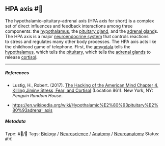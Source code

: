 ## HPA axis #🧠

The hypothalamic–pituitary–adrenal axis (HPA axis for short) is a complex set of direct influences and feedback interactions among three components: the [hypothalamus](Hypothalamus.md), the [pituitary gland](), and the [adrenal gland]()s. The HPA axis is a major [neuroendocrine system]() that controls reactions to stress and regulates many other body processes. The HPA axis acts like the childhood game of telephone. FIrst, the [amygdala](Amygdala.md) tells the [hypothalamus](Hypothalamus.md), which tells the [pituitary](), which tells the [adrenal glands]() to release [cortisol](Cortisol.md). 

---

##### References

* Lustig, H., Robert. (2017). [The Hacking of the American Mind Chapter 4. Killing Jiminy Stress, Fear, and Cortisol](The%20Hacking%20of%20the%20American%20Mind%20Chapter%204.%20Killing%20Jiminy%20Stress,%20Fear,%20and%20Cortisol.md) (Location 861). New York, NY: *Penguin Random House*.

* https://en.wikipedia.org/wiki/Hypothalamic%E2%80%93pituitary%E2%80%93adrenal_axis

##### Metadata

Type: #🔵/🔵 
Tags: [Biology]() / [Neuroscience](Neuroscience.md) / [Anatomy]() / [Neuroanatomy](Neuroanatomy.md) 
Status: #☀️ 
